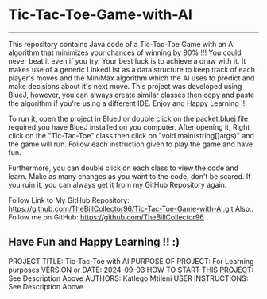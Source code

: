 # Tic-Tac-Toe-Game-with-AI
------------------------------------------------------------------------
This repository contains Java code of a Tic-Tac-Toe Game with an AI algorithm that minimizes your chances of winning by 90% !!! You could never beat it even if you try. Your best luck is to achieve a draw with it. It makes use of a generic LinkedList as a data structure to keep track of each player's moves and the MiniMax algorithm which the AI uses to predict and make decisions about it's next move. This project was developed using BlueJ, however, you can always create similar classes then copy and paste the algorithm if you're using a different IDE. Enjoy and Happy Learning !!!

To run it, open the project in BlueJ or double click on the packet.bluej file required you have BlueJ installed on you computer. After opening it, Right click on the "Tic-Tac-Toe" class then click on "void main(string[]args)" and the game will run. Follow each instruction given to play the game and have fun. 

Furthermore, you can double click on each class to view the code and learn. Make as many changes as you want to the code, don't be scared. If you ruin it, you can always get it from my GitHub Repository again.

Follow Link to My GitHub Repository: https://github.com/TheBillCollector96/Tic-Tac-Toe-Game-with-AI.git
Also.. Follow me on GitHub: https://github.com/TheBillCollector96

Have Fun and Happy Learning !! :)
------------------------------------------------------------------------

PROJECT TITLE: Tic-Tac-Toe with AI
PURPOSE OF PROJECT: For Learning purposes
VERSION or DATE: 2024-09-03
HOW TO START THIS PROJECT: See Description Above
AUTHORS: Katlego Mtileni
USER INSTRUCTIONS: See Description Above
